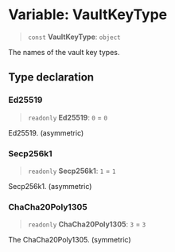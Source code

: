 # Variable: VaultKeyType

> `const` **VaultKeyType**: `object`

The names of the vault key types.

## Type declaration

### Ed25519

> `readonly` **Ed25519**: `0` = `0`

Ed25519. (asymmetric)

### Secp256k1

> `readonly` **Secp256k1**: `1` = `1`

Secp256k1. (asymmetric)

### ChaCha20Poly1305

> `readonly` **ChaCha20Poly1305**: `3` = `3`

The ChaCha20Poly1305. (symmetric)
